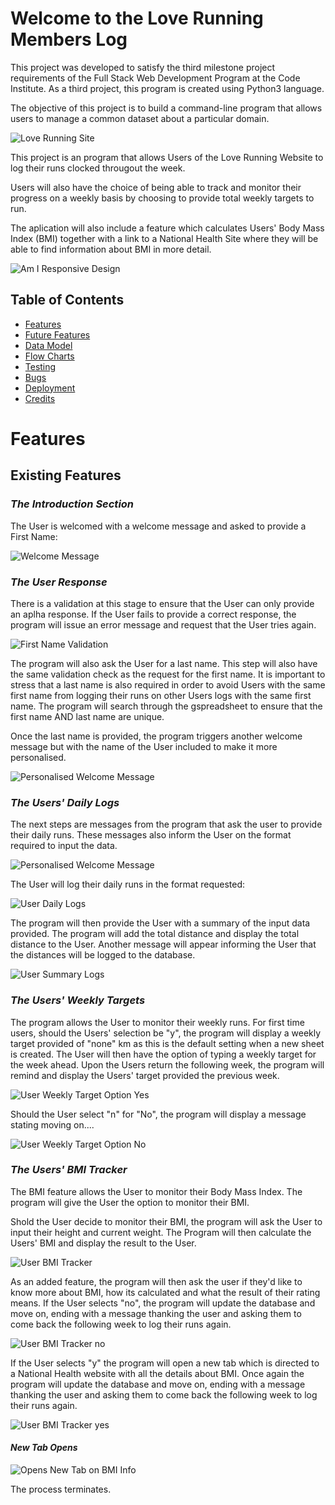 # Welcome to the Love Running Members Log

This project was developed to satisfy the third milestone project requirements of the Full Stack Web Development Program at the Code Institute. As a third project, this program is created using Python3 language.

The objective of this project is to build a command-line program that allows users to manage a common dataset about a particular domain.

![Love Running Site](views/docs/images/loverunningsite.jpg)

This project is an program that allows Users of the Love Running Website to log their runs clocked througout the week.

Users will also have the choice of being able to track and monitor their progress on a weekly basis by choosing to provide total weekly targets to run.

The aplication will also include a feature which calculates Users' Body Mass Index (BMI) together with a link to a National Health Site where they will be able to find information about BMI in more detail.

![Am I Responsive Design](views/docs/images/amiresponsive.jpg)

## Table of Contents
* [Features](Features)
* [Future Features](Future-Features)
* [Data Model](Data-Model)
* [Flow Charts](Flow-Charts)
* [Testing](Testing)
* [Bugs](Bugs)
* [Deployment](Deployment)
* [Credits](Credits)

# Features

## Existing Features

### _**The Introduction Section**_

The User is welcomed with a welcome message and asked to provide a First Name:

![Welcome Message](views/docs/images/welcomemessage.jpg)

### _**The User Response**_

There is a validation at this stage to ensure that the User can only provide an aplha response. If the User fails to provide a correct response, the program will issue an error message and request that the User tries again.

![First Name Validation](views/docs/images/fnamevalidation.jpg)

The program will also ask the User for a last name. This step will also have the same validation check as the request for the first name. It is important to stress that a last name is also required in order to avoid Users with the same first name from logging their runs on other Users logs with the same first name. The program will search through the gspreadsheet to ensure that the first name AND last name are unique.

Once the last name is provided, the program triggers another welcome message but with the name of the User included to make it more personalised.

![Personalised Welcome Message](views/docs/images/personalisedwelcomemessage.jpg)

### _**The Users' Daily Logs**_

The next steps are messages from the program that ask the user to provide their daily runs. These messages also inform the User on the format required to input the data.

![Personalised Welcome Message](views/docs/images/userinstructions.jpg)

The User will log their daily runs in the format requested:

![User Daily Logs](views/docs/images/userdailyruns.jpg)

The program will then provide the User with a summary of the input data provided. The program will add the total distance and display the total distance to the User. Another message will appear informing the User that the distances will be logged to the database.

![User Summary Logs](views/docs/images/summarylogs.jpg)

### _**The Users' Weekly Targets**_

The program allows the User to monitor their weekly runs. For first time users, should the Users' selection be "y", the program will display a weekly target provided of "none" km as this is the default setting when a new sheet is created. The User will then have the option of typing a weekly target for the week ahead. Upon the Users return the following week, the program will remind and display the Users' target provided the previous week. 

![User Weekly Target Option Yes](views/docs/images/weeklytargetyes.jpg)

Should the User select "n" for "No", the program will display a message stating moving on....

![User Weekly Target Option No](views/docs/images/weeklytargetno.jpg)

### _**The Users' BMI Tracker**_

The BMI feature allows the User to monitor their Body Mass Index. The program will give the User the option to monitor their BMI.

Shold the User decide to monitor their BMI, the program will ask the User to input their height and current weight. The Program will then calculate the Users' BMI and display the result to the User.

![User BMI Tracker](views/docs/images/bmirating.jpg)

As an added feature, the program will then ask the user if they'd like to know more about BMI, how its calculated and what the result of their rating means. If the User selects "no", the program will update the database and move on, ending with a message thanking the user and asking them to come back the following week to log their runs again.

![User BMI Tracker no](views/docs/images/bmino.jpg)

If the User selects "y" the program will open a new tab which is directed to a National Health website with all the details about BMI. Once again the program will update the database and move on, ending with a message thanking the user and asking them to come back the following week to log their runs again.

![User BMI Tracker yes](views/docs/images/bmiyes.jpg)

#### _**New Tab Opens**_

![Opens New Tab on BMI Info](views/docs/images/newtabopen.jpg)

The process terminates.